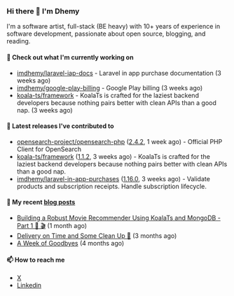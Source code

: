 ### Hi there 👋 I'm Dhemy

I'm a software artist, full-stack (BE heavy) with 10+ years of experience in software development,
passionate about open source, blogging, and reading.

#### 👷 Check out what I'm currently working on

- [imdhemy/laravel-iap-docs](https://github.com/imdhemy/laravel-iap-docs) - Laravel in app purchase documentation (3 weeks ago)
- [imdhemy/google-play-billing](https://github.com/imdhemy/google-play-billing) - Google Play billing (3 weeks ago)
- [koala-ts/framework](https://github.com/koala-ts/framework) - KoalaTs is crafted for the laziest backend developers because nothing pairs better with clean APIs than a good nap. (3 weeks ago)

#### 🔭 Latest releases I've contributed to

- [opensearch-project/opensearch-php](https://github.com/opensearch-project/opensearch-php) ([2.4.2](https://github.com/opensearch-project/opensearch-php/releases/tag/2.4.2), 1 week ago) - Official PHP Client for OpenSearch
- [koala-ts/framework](https://github.com/koala-ts/framework) ([1.1.2](https://github.com/koala-ts/framework/releases/tag/1.1.2), 3 weeks ago) - KoalaTs is crafted for the laziest backend developers because nothing pairs better with clean APIs than a good nap.
- [imdhemy/laravel-in-app-purchases](https://github.com/imdhemy/laravel-in-app-purchases) ([1.16.0](https://github.com/imdhemy/laravel-in-app-purchases/releases/tag/1.16.0), 3 weeks ago) - Validate products and subscription receipts. Handle subscription lifecycle.

#### 📜 My recent [blog posts](https://imdhemy.com/)

- [Building a Robust Movie Recommender Using KoalaTs and MongoDB - Part 1 🐨 🎬](https://imdhemy.com/blog/nodejs/robust-movie-recommender-koalats-mongodb-part-1.html/) (1 month ago)
- [Delivery on Time and Some Clean Up 🧹](https://imdhemy.com/blog/generic/delivery-on-time-and-cleanup.html/) (3 months ago)
- [A Week of Goodbyes](https://imdhemy.com/blog/generic/week-of-goodbyes.html/) (4 months ago)

#### 📫 How to reach me

- [X](https://twitter.com/imdhemy)
- [Linkedin](https://linkedin.com/in/imdhemy)
